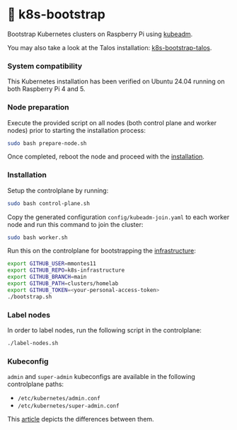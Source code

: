 # 🚀 k8s-bootstrap
Bootstrap Kubernetes clusters on Raspberry Pi using [kubeadm](https://kubernetes.io/docs/setup/production-environment/tools/kubeadm/create-cluster-kubeadm/).

You may also take a look at the Talos installation: [k8s-bootstrap-talos](https://github.com/mmontes11/k8s-bootstrap-talos).

### System compatibility

This Kubernetes installation has been verified on Ubuntu 24.04 running on both Raspberry Pi 4 and 5.

### Node preparation

Execute the provided script on all nodes (both control plane and worker nodes) prior to starting the installation process:

```bash
sudo bash prepare-node.sh
```

Once completed, reboot the node and proceed with the [installation](#installation).

### Installation

Setup the controlplane by running:
```bash
sudo bash control-plane.sh
```

Copy the generated configuration `config/kubeadm-join.yaml` to each worker node and run this command to join the cluster:
```bash
sudo bash worker.sh 
``` 

Run this on the controlplane for bootstrapping the [infrastructure](https://github.com/mmontes11/k8s-infrastructure):
```bash
export GITHUB_USER=mmontes11
export GITHUB_REPO=k8s-infrastructure 
export GITHUB_BRANCH=main
export GITHUB_PATH=clusters/homelab
export GITHUB_TOKEN=<your-personal-access-token>
./bootstrap.sh
``` 

### Label nodes

In order to label nodes, run the following script in the controlplane:

```bash
./label-nodes.sh
```

### Kubeconfig

`admin` and `super-admin` kubeconfigs are available in the following controlplane paths:
- `/etc/kubernetes/admin.conf`
- `/etc/kubernetes/super-admin.conf`

This [article](https://raesene.github.io/blog/2024/01/06/when-is-admin-not-admin/) depicts the differences between them.
